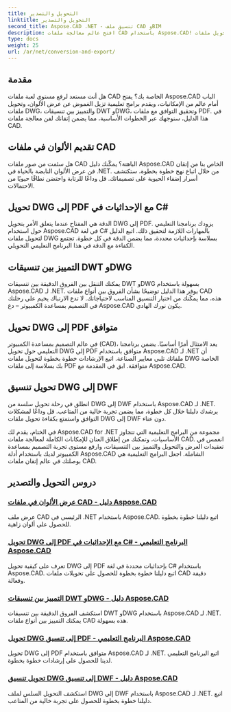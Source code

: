 ```yaml
---
title: التحويل والتصدير
linktitle: التحويل والتصدير
second_title: Aspose.CAD .NET - تنسيق ملف CAD وBIM
description: افتح عالم معالجة ملفات CAD باستخدام Aspose.CAD! تعلم كيفية تقديم ألوان نابضة بالحياة وتحويل ملفات DWG. انغمس في تنسيقات DWT وDWG للحصول على نتائج دقيقة.
type: docs
weight: 25
url: /ar/net/conversion-and-export/
---
```



## مقدمة

هل أنت مستعد لرفع مستوى لعبة ملفات CAD الخاصة بك؟ يفتح Aspose.CAD الباب أمام عالم من الإمكانيات، ويقدم برامج تعليمية تزيل الغموض عن عرض الألوان، وتحويل ملفات DWG، والتمييز بين تنسيقات DWT وDWG، وتحقيق التوافق مع ملفات PDF. في هذا الدليل، سنوجهك عبر الخطوات الأساسية، مما يضمن إتقانك لفن معالجة ملفات CAD.

## تقديم الألوان في ملفات CAD

هل سئمت من صور ملفات CAD الباهتة؟ يمكّنك دليل Aspose.CAD الخاص بنا من إتقان فن عرض الألوان النابضة بالحياة في .NET. من خلال اتباع نهج خطوة بخطوة، ستكتشف أسرار إضفاء الحيوية على تصميماتك. قل وداعًا للرتابة واحتضن نطاقًا حيويًا من الاحتمالات.

## تحويل DWG إلى PDF مع الإحداثيات في C#

الدقة هي المفتاح عندما يتعلق الأمر بتحويل DWG إلى PDF. يزودك برنامجنا التعليمي حول استخدام Aspose.CAD في لغة C# بالمهارات اللازمة لتحقيق ذلك. اتبع الدليل لتحويل ملفات DWG بسلاسة بإحداثيات محددة، مما يضمن الدقة في كل خطوة. تجتمع الكفاءة مع الدقة في هذا البرنامج التعليمي التحويلي.

## التمييز بين تنسيقات DWT وDWG

يمكنك التنقل بين الفروق الدقيقة بين تنسيقات DWT وDWG بسهولة باستخدام Aspose.CAD لـ .NET. يوفر هذا الدليل توضيحًا بشأن الفروق بين أنواع ملفات CAD هذه، مما يمكّنك من اختيار التنسيق المناسب لاحتياجاتك. لا تدع الارتباك يخيم على رحلتك في التصميم بمساعدة الكمبيوتر – دع Aspose.CAD يكون نورك الهادي.

## تحويل DWG إلى PDF متوافق

في عالم التصميم بمساعدة الكمبيوتر (CAD)، يعد الامتثال أمرًا أساسيًا. يضمن برنامجنا التعليمي حول تحويل DWG إلى PDF متوافق باستخدام Aspose.CAD لـ .NET أن ملفاتك تلبي معايير الصناعة. اتبع الإرشادات خطوة بخطوة لتحويل ملفات DWG الخاصة بك بسلاسة إلى ملفات PDF متوافقة. ابق في المقدمة مع Aspose.CAD.

## تحويل تنسيق DWG إلى DWF

انطلق في رحلة تحويل سلسة من DWG إلى DWF باستخدام Aspose.CAD لـ .NET. يرشدك دليلنا خلال كل خطوة، مما يضمن تجربة خالية من المتاعب. قل وداعًا لمشكلات التوافق واستمتع بكفاءة تحويل ملفات DWG إلى DWF دون عناء.

في الختام، يقدم لك Aspose.CAD for .NET مجموعة من البرامج التعليمية التي تتجاوز الأساسيات، وتمكنك من إطلاق العنان للإمكانات الكاملة لمعالجة ملفات CAD. انغمس في تعقيدات العرض والتحويل والتمييز بين التنسيقات، وارفع مستوى تجربة التصميم بمساعدة الكمبيوتر لديك باستخدام أدلة Aspose.CAD الشاملة. اجعل البرامج التعليمية هي بوصلتك في عالم إتقان ملفات CAD.
## دروس التحويل والتصدير
### [عرض الألوان في ملفات CAD - دليل Aspose.CAD](./rendering-colors-in-cad-files/)
عرض ملف CAD الرئيسي في .NET باستخدام Aspose.CAD. اتبع دليلنا خطوة بخطوة للحصول على ألوان زاهية.
### [تحويل DWG إلى PDF مع الإحداثيات في C# - البرنامج التعليمي Aspose.CAD](./converting-dwg-to-pdf-with-coordinates/)
تعرف على كيفية تحويل DWG إلى PDF بإحداثيات محددة في لغة C# باستخدام Aspose.CAD. اتبع دليلنا خطوة بخطوة للحصول على تحويلات ملفات CAD دقيقة وفعالة.
### [التمييز بين تنسيقات DWT وDWG - دليل Aspose.CAD](./distinguishing-between-dwt-and-dwg-formats/)
استكشف الفروق الدقيقة بين تنسيقات DWT وDWG باستخدام Aspose.CAD لـ .NET. يمكنك التمييز بين أنواع ملفات CAD هذه بسهولة.
### [تحويل DWG إلى تنسيق PDF - البرنامج التعليمي Aspose.CAD](./converting-dwg-to-compliance-pdf/)
تحويل DWG إلى PDF متوافق باستخدام Aspose.CAD لـ .NET. اتبع البرنامج التعليمي لدينا للحصول على إرشادات خطوة بخطوة.
### [تحويل تنسيق DWG إلى تنسيق DWF - دليل Aspose.CAD](./converting-dwg-to-dwf/)
استكشف التحويل السلس لملف DWG إلى DWF باستخدام Aspose.CAD لـ .NET. اتبع دليلنا خطوة بخطوة للحصول على تجربة خالية من المتاعب.